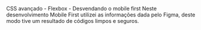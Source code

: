 CSS avançado - Flexbox - Desvendando o mobile first
Neste desenvolvimento Mobile First utilizei as informações dada pelo Figma, deste modo tive um resultado de códigos limpos e seguros.

